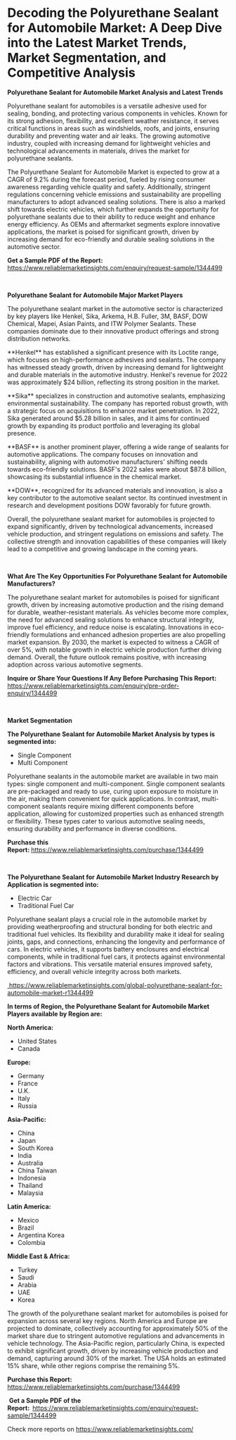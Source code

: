 <p><h1>Decoding the Polyurethane Sealant for Automobile Market: A Deep Dive into the Latest Market Trends, Market Segmentation, and Competitive Analysis</h1></p><p><strong>Polyurethane Sealant for Automobile Market Analysis and Latest Trends</strong></p>
<p><p>Polyurethane sealant for automobiles is a versatile adhesive used for sealing, bonding, and protecting various components in vehicles. Known for its strong adhesion, flexibility, and excellent weather resistance, it serves critical functions in areas such as windshields, roofs, and joints, ensuring durability and preventing water and air leaks. The growing automotive industry, coupled with increasing demand for lightweight vehicles and technological advancements in materials, drives the market for polyurethane sealants.</p><p>The Polyurethane Sealant for Automobile Market is expected to grow at a CAGR of 9.2% during the forecast period, fueled by rising consumer awareness regarding vehicle quality and safety. Additionally, stringent regulations concerning vehicle emissions and sustainability are propelling manufacturers to adopt advanced sealing solutions. There is also a marked shift towards electric vehicles, which further expands the opportunity for polyurethane sealants due to their ability to reduce weight and enhance energy efficiency. As OEMs and aftermarket segments explore innovative applications, the market is poised for significant growth, driven by increasing demand for eco-friendly and durable sealing solutions in the automotive sector.</p></p>
<p><strong>Get a Sample PDF of the Report:&nbsp;</strong> <a href="https://www.reliablemarketinsights.com/enquiry/request-sample/1344499?utm_campaign=1937&utm_medium=2&utm_source=Github&utm_content=ia&utm_term=24032025&utm_id=polyurethane-sealant-for-automobile">https://www.reliablemarketinsights.com/enquiry/request-sample/1344499</a></p>
<p>&nbsp;</p>
<p><strong>Polyurethane Sealant for Automobile Major Market Players</strong></p>
<p><p>The polyurethane sealant market in the automotive sector is characterized by key players like Henkel, Sika, Arkema, H.B. Fuller, 3M, BASF, DOW Chemical, Mapei, Asian Paints, and ITW Polymer Sealants. These companies dominate due to their innovative product offerings and strong distribution networks.</p><p>**Henkel** has established a significant presence with its Loctite range, which focuses on high-performance adhesives and sealants. The company has witnessed steady growth, driven by increasing demand for lightweight and durable materials in the automotive industry. Henkel's revenue for 2022 was approximately $24 billion, reflecting its strong position in the market.</p><p>**Sika** specializes in construction and automotive sealants, emphasizing environmental sustainability. The company has reported robust growth, with a strategic focus on acquisitions to enhance market penetration. In 2022, Sika generated around $5.28 billion in sales, and it aims for continued growth by expanding its product portfolio and leveraging its global presence.</p><p>**BASF** is another prominent player, offering a wide range of sealants for automotive applications. The company focuses on innovation and sustainability, aligning with automotive manufacturers' shifting needs towards eco-friendly solutions. BASF's 2022 sales were about $87.8 billion, showcasing its substantial influence in the chemical market.</p><p>**DOW**, recognized for its advanced materials and innovation, is also a key contributor to the automotive sealant sector. Its continued investment in research and development positions DOW favorably for future growth.</p><p>Overall, the polyurethane sealant market for automobiles is projected to expand significantly, driven by technological advancements, increased vehicle production, and stringent regulations on emissions and safety. The collective strength and innovation capabilities of these companies will likely lead to a competitive and growing landscape in the coming years.</p></p>
<p>&nbsp;</p>
<p><strong>What Are The Key Opportunities For Polyurethane Sealant for Automobile Manufacturers?</strong></p>
<p><p>The polyurethane sealant market for automobiles is poised for significant growth, driven by increasing automotive production and the rising demand for durable, weather-resistant materials. As vehicles become more complex, the need for advanced sealing solutions to enhance structural integrity, improve fuel efficiency, and reduce noise is escalating. Innovations in eco-friendly formulations and enhanced adhesion properties are also propelling market expansion. By 2030, the market is expected to witness a CAGR of over 5%, with notable growth in electric vehicle production further driving demand. Overall, the future outlook remains positive, with increasing adoption across various automotive segments.</p></p>
<p><strong>Inquire or Share Your Questions If Any Before Purchasing This Report:</strong> <a href="https://www.reliablemarketinsights.com/enquiry/pre-order-enquiry/1344499?utm_campaign=1937&utm_medium=2&utm_source=Github&utm_content=ia&utm_term=24032025&utm_id=polyurethane-sealant-for-automobile">https://www.reliablemarketinsights.com/enquiry/pre-order-enquiry/1344499</a></p>
<p>&nbsp;</p>
<p><strong>Market Segmentation</strong></p>
<p><strong>The Polyurethane Sealant for Automobile Market Analysis by types is segmented into:</strong></p>
<p><ul><li>Single Component</li><li>Multi Component</li></ul></p>
<p><p>Polyurethane sealants in the automobile market are available in two main types: single component and multi-component. Single component sealants are pre-packaged and ready to use, curing upon exposure to moisture in the air, making them convenient for quick applications. In contrast, multi-component sealants require mixing different components before application, allowing for customized properties such as enhanced strength or flexibility. These types cater to various automotive sealing needs, ensuring durability and performance in diverse conditions.</p></p>
<p><strong>Purchase this Report:&nbsp;</strong><a href="https://www.reliablemarketinsights.com/purchase/1344499?utm_campaign=1937&utm_medium=2&utm_source=Github&utm_content=ia&utm_term=24032025&utm_id=polyurethane-sealant-for-automobile">https://www.reliablemarketinsights.com/purchase/1344499</a></p>
<p>&nbsp;</p>
<p><strong>The Polyurethane Sealant for Automobile Market Industry Research by Application is segmented into:</strong></p>
<p><ul><li>Electric Car</li><li>Traditional Fuel Car</li></ul></p>
<p><p>Polyurethane sealant plays a crucial role in the automobile market by providing weatherproofing and structural bonding for both electric and traditional fuel vehicles. Its flexibility and durability make it ideal for sealing joints, gaps, and connections, enhancing the longevity and performance of cars. In electric vehicles, it supports battery enclosures and electrical components, while in traditional fuel cars, it protects against environmental factors and vibrations. This versatile material ensures improved safety, efficiency, and overall vehicle integrity across both markets.</p></p>
<p><a href="https://www.reliablemarketinsights.com/global-polyurethane-sealant-for-automobile-market-r1344499?utm_campaign=1937&utm_medium=2&utm_source=Github&utm_content=ia&utm_term=24032025&utm_id=polyurethane-sealant-for-automobile">&nbsp;https://www.reliablemarketinsights.com/global-polyurethane-sealant-for-automobile-market-r1344499</a></p>
<p><strong>In terms of Region, the Polyurethane Sealant for Automobile Market Players available by Region are:</strong></p>
<p>
    <p> <strong> North America: </strong>
        <ul>
            <li>United States</li>
            <li>Canada</li>
        </ul>
        </p> 
    <p> <strong> Europe: </strong>
        <ul>
            <li>Germany</li>
            <li>France</li>
            <li>U.K.</li>
            <li>Italy</li>
            <li>Russia</li>
        </ul>
        </p> 
    <p> <strong> Asia-Pacific: </strong>
        <ul>
            <li>China</li>
            <li>Japan</li>
            <li>South Korea</li>
            <li>India</li>
            <li>Australia</li>
            <li>China Taiwan</li>
            <li>Indonesia</li>
            <li>Thailand</li>
            <li>Malaysia</li>
        </ul>
        </p> 
    <p> <strong> Latin America: </strong>
        <ul>
            <li>Mexico</li>
            <li>Brazil</li>
            <li>Argentina Korea</li>
            <li>Colombia</li>
        </ul>
        </p> 
    <p> <strong> Middle East & Africa: </strong>
        <ul>
            <li>Turkey</li>
            <li>Saudi</li>
            <li>Arabia</li>
            <li>UAE</li>
            <li>Korea</li>
        </ul>
    </p>
    </p>
<p><p>The growth of the polyurethane sealant market for automobiles is poised for expansion across several key regions. North America and Europe are projected to dominate, collectively accounting for approximately 50% of the market share due to stringent automotive regulations and advancements in vehicle technology. The Asia-Pacific region, particularly China, is expected to exhibit significant growth, driven by increasing vehicle production and demand, capturing around 30% of the market. The USA holds an estimated 15% share, while other regions comprise the remaining 5%.</p></p>
<p><strong>Purchase this Report: </strong><a href="https://www.reliablemarketinsights.com/purchase/1344499?utm_campaign=1937&utm_medium=2&utm_source=Github&utm_content=ia&utm_term=24032025&utm_id=polyurethane-sealant-for-automobile">https://www.reliablemarketinsights.com/purchase/1344499</a></p>
<p>&nbsp;<strong>Get a Sample PDF of the Report:&nbsp;&nbsp;</strong><a href="https://www.reliablemarketinsights.com/enquiry/request-sample/1344499?utm_campaign=1937&utm_medium=2&utm_source=Github&utm_content=ia&utm_term=24032025&utm_id=polyurethane-sealant-for-automobile">https://www.reliablemarketinsights.com/enquiry/request-sample/1344499</a></p>
<p><strong></strong></p>
<p>Check more reports on <a href="https://www.reliablemarketinsights.com/?utm_campaign=1937&utm_medium=2&utm_source=Github&utm_content=ia&utm_term=24032025&utm_id=polyurethane-sealant-for-automobile">https://www.reliablemarketinsights.com/</a></p>